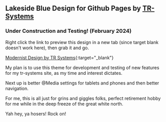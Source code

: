 ## Lakeside Blue Design for Github Pages by [TR-Systems](https://TR-Systems.github.io/web/)
### Under Construction and Testing! (February 2024)

Right click the link to preview this design in a new tab (since target blank doesn't work here), then grab it and go.

[Modernist Design by TR Systems](https://tr-systems.github.io/modernist){:target="_blank"}

My plan is to use this theme for development and testing of new features for my tr-systems site, as my time and interest dictates.

Next up is better @Media settings for tablets and phones and then better navigation.

For me, this is all just for grins and giggles folks, perfect retirement hobby for me while in the deep freeze of the great white north. 

Yah hey, ya hosers! Rock on!
